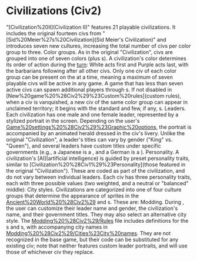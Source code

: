 # Civilizations (Civ2)

"[Civilization%20II](Civilization II)" features 21 playable civilizations. It includes the original fourteen civs from "[Sid%20Meier%27s%20Civilization](Sid Meier's Civilization)" and introduces seven new cultures, increasing the total number of civs per color group to three.
Color groups.
As in the original "Civilization", civs are grouped into one of seven colors (plus s). A civilization's color determines its order of action during the [turn](turn): White acts first and Purple acts last, with the barbarians following after all other civs.
Only one civ of each color group can be present on the at a time, meaning a maximum of seven playable civs will be active in any game. A game that has less than seven active civs can spawn additional players through s. If not disabled in [New%20game%20%28Civ2%29%23Custom%20rules](custom rules), when a civ is vanquished, a new civ of the same color group can appear in unclaimed territory; it begins with the standard and few, if any, s.
Leaders.
Each civilization has one male and one female leader, represented by a stylized portrait in the screen. Depending on the user's [Game%20settings%20%28Civ2%29%23Graphic%20options](settings), the portrait is accompanied by an animated herald dressed in the civ's livery. Unlike the original "Civilization", a leader's titles can vary by gender ("King" vs. "Queen"), and several leaders have custom titles under specific governments (e.g., a Japanese is a , and a German is a ).
Personality.
A civilization's [AI](artificial intelligence) is guided by preset personality traits, similar to [Civilization%20%28Civ1%29%23Personality](those featured in the original "Civilization"). These are coded as part of the civilization, and do not vary between individual leaders. Each civ has three personality traits, each with three possible values (two weighted, and a neutral or "balanced" middle):
City styles.
Civilizations are categorized into one of four culture groups that determine the appearance of sprites in the [Ancient%20World%20%28Civ2%29](Ancient) and s. These are:
Modding.
During , the user can customize their leader name and gender, the civilization's name, and their government titles. They may also select an alternative city style.
The [Modding%20%28Civ2%29/Rules](rules.txt) file includes definitions for the s and s, with accompanying city names in [Modding%20%28Civ2%29/Cities%23City%20names](cities.txt). They are not recognized in the base game, but their code can be substituted for any existing civ; note that neither features custom leader portraits, and will use those of whichever civ they replace.